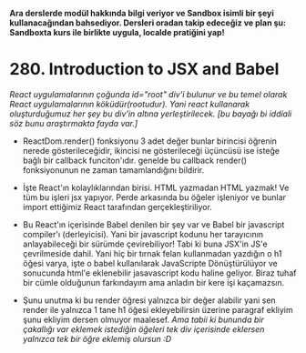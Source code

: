 **Ara derslerde modül hakkında bilgi veriyor ve Sandbox isimli bir şeyi kullanacağından bahsediyor. Dersleri oradan takip edeceğiz ve plan şu: Sandboxta kurs ile birlikte uygula, localde pratiğini yap!**

# 280. Introduction to JSX and Babel

*React uygulamalarının çoğunda id="root" div'i bulunur ve bu temel olarak React uygulamalarının köküdür(rootudur). Yani react kullanarak oluşturduğumuz her şey bu div'in altına yerleştirilecek. [bu bayağı bi iddiali söz bunu araştırmakta fayda var.]*

- ReactDom.render() fonksiyonu 3 adet değer bunlar birincisi öğrenin nerede gösterileceğidir, ikincisi ne gösterileceği üçüncüsü ise isteğe bağlı bir callback funciton'ıdır. genelde bu callback render() fonksiyonunun ne zaman tamamlandığını bildirir.

- İşte React'ın kolaylıklarından birisi. HTML yazmadan HTML yazmak! Ve tüm bu işleri jsx yapıyor. Perde arkasında bu öğeler işleniyor ve bunlar import ettiğimiz React tarafından gerçekleştiriliyor.

- Bu React'ın içerisinde Babel denilen bir şey var ve Babel bir javascript compiler'ı (derleyicisi). Yani bir javascript kodunu her tarayıcının anlayabileceği bir sürümde çevirebiliyor! Tabi ki buna JSX'in JS'e çevrilmeside dahil. Yani hiç bir tırnak felan kullanmadan yazdığın o h1 öğesi varya, işte o babel kullanılarak JavaScripte Dönüştürülüyor ve sonucunda html'e eklenebilir jasavascript kodu haline geliyor. Biraz tuhaf bir cümle olduğunun farkındayım ama anladın bir kere işi kaçamazsın.

- Şunu unutma ki bu render öğresi yalnızca bir değer alabilir yani sen render ile yalnızca 1 tane h1 öğesi ekleyebilirsin üzerine paragraf ekliyim şunu ekliyim dersen olmuyor maalesef. *Ama tabii ki bununda bir çakallığı var eklemek istediğin öğeleri tek div içerisinde eklersen yalnızca tek bir öğre eklemiş olursun :D*
